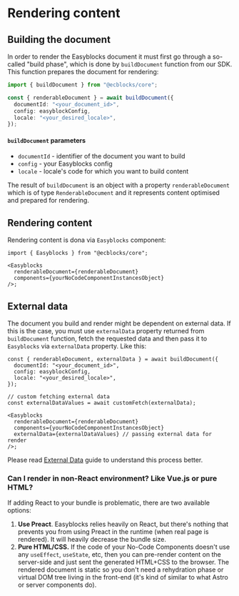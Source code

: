 # Rendering content

## Building the document

In order to render the Easyblocks document it must first go through a so-called "build phase", which is done by `buildDocument` function from our SDK. This function prepares the document for rendering:

```typescript
import { buildDocument } from "@ecblocks/core";

const { renderableDocument } = await buildDocument({
  documentId: "<your_document_id>",
  config: easyblockConfig,
  locale: "<your_desired_locale>",
});
```

#### `buildDocument` parameters

- `documentId` - identifier of the document you want to build
- `config` - your Easyblocks config
- `locale` - locale's code for which you want to build content

The result of `buildDocument` is an object with a property `renderableDocument` which is of type `RenderableDocument` and it represents content optimised and prepared for rendering.

## Rendering content

Rendering content is dona via `Easyblocks` component:

```tsx
import { Easyblocks } from "@ecblocks/core";

<Easyblocks
  renderableDocument={renderableDocument}
  components={yourNoCodeComponentInstancesObject}
/>;
```

## External data

The document you build and render might be dependent on external data. If this is the case, you must use `externalData` property returned from `buildDocument` function, fetch the requested data and then pass it to `Easyblocks` via `externalData` property. Like this:

```tsx
const { renderableDocument, externalData } = await buildDocument({
  documentId: "<your_document_id>",
  config: easyblockConfig,
  locale: "<your_desired_locale>",
});

// custom fetching external data
const externalDataValues = await customFetch(externalData);

<Easyblocks
  renderableDocument={renderableDocument}
  components={yourNoCodeComponentInstancesObject}
  externalData={externalDataValues} // passing external data for render
/>;
```

Please read [External Data](external-data.md) guide to understand this process better.

### Can I render in non-React environment? Like Vue.js or pure HTML?

If adding React to your bundle is problematic, there are two available options:

1. **Use Preact**. Easyblocks relies heavily on React, but there's nothing that prevents you from using Preact in the runtime (when real page is rendered). It will heavily decrease the bundle size.
2. **Pure HTML/CSS.** If the code of your No-Code Components doesn't use any `useEffect`, `useState`, etc, then you can pre-render content on the server-side and just sent the generated HTML+CSS to the browser. The rendered document is static so you don't need a rehydration phase or virtual DOM tree living in the front-end (it's kind of similar to what Astro or server components do).
